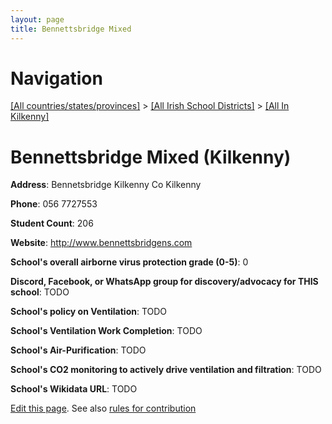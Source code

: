 ```yaml
---
layout: page
title: Bennettsbridge Mixed
---
```

# Navigation

[[All countries/states/provinces]](../../..) > [[All Irish School Districts]](../..) > [[All In Kilkenny]](..)

# Bennettsbridge Mixed (Kilkenny)

**Address**: Bennetsbridge Kilkenny Co Kilkenny

**Phone**: 056 7727553

**Student Count**: 206

**Website**: <http://www.bennettsbridgens.com>

**School's overall airborne virus protection grade (0-5)**: 0

**Discord, Facebook, or WhatsApp group for discovery/advocacy for THIS school**: TODO

**School's policy on Ventilation**: TODO

**School's Ventilation Work Completion**: TODO

**School's Air-Purification**: TODO

**School's CO2 monitoring to actively drive ventilation and filtration**: TODO

**School's Wikidata URL**: TODO


[Edit this page](https://github.com/ventilate-schools/Ireland/edit/main/./Kilkenny/Bennettsbridge_Mixed.md). See also [rules for contribution](../../../contribution-rules/)